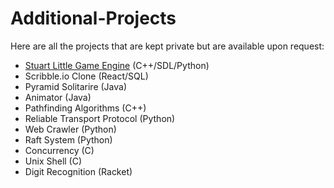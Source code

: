 # Additional-Projects
Here are all the projects that are kept private but are available upon request:

- [Stuart Little Game Engine](https://sites.google.com/view/cs4850-stuart-little-engine/home?authuser=0) (C++/SDL/Python) 
- Scribble.io Clone (React/SQL)
- Pyramid Solitarire (Java)
- Animator (Java)
- Pathfinding Algorithms (C++)
- Reliable Transport Protocol (Python)
- Web Crawler (Python)
- Raft System (Python)
- Concurrency (C)
- Unix Shell (C)
- Digit Recognition (Racket)
